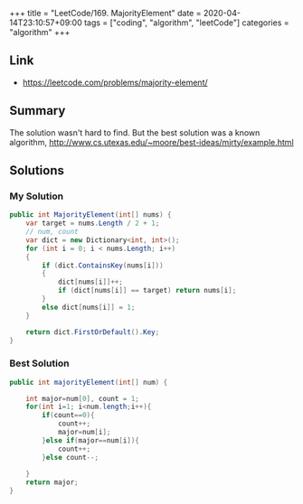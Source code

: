 +++
title = "LeetCode/169. MajorityElement"
date = 2020-04-14T23:10:57+09:00
tags = ["coding", "algorithm", "leetCode"]
categories = "algorithm"
+++

<div class="description">

## Link

- https://leetcode.com/problems/majority-element/

## Summary

The solution wasn't hard to find. But the best solution was a known algorithm, http://www.cs.utexas.edu/~moore/best-ideas/mjrty/example.html

## Solutions

### My Solution

```cs
public int MajorityElement(int[] nums) {
	var target = nums.Length / 2 + 1;
	// num, count
	var dict = new Dictionary<int, int>();
	for (int i = 0; i < nums.Length; i++)
	{
		if (dict.ContainsKey(nums[i]))
		{
			dict[nums[i]]++;
			if (dict[nums[i]] == target) return nums[i];
		}
		else dict[nums[i]] = 1;
	}

	return dict.FirstOrDefault().Key;
}
```

### Best Solution

```cs
public int majorityElement(int[] num) {

	int major=num[0], count = 1;
	for(int i=1; i<num.length;i++){
		if(count==0){
			count++;
			major=num[i];
		}else if(major==num[i]){
			count++;
		}else count--;
		
	}
	return major;
}
```
